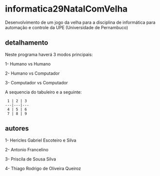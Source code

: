 # informatica29NatalComVelha

Desenvolvimento de um jogo da velha para a disciplina de informática para automação e controle da UPE (Universidade de Pernambuco)

## detalhamento

Neste programa haverá 3 modos principais:

1- Humano vs Humano

2- Humano vs Computador

3- Computador vs Computador

A sequencia do tabuleiro e a seguinte: 


     1 | 2 | 3 
    ---|---|---
     4 | 5 | 6 
     7 | 8 | 9 


## autores

1- Hericles Gabriel Escoteiro e Silva

2- Antonio Francelino

3- Priscila de Sousa Silva

4- Thiago Rodrigo de Oliveira Queiroz 
